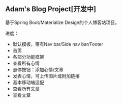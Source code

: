 Adam's Blog Project[开发中]
------
基于Spring Boot/Materialize Design的个人博客站项目。

进度：
- 默认模板，带有Nav bar/Side nav bar/Footer
- 首页
- 各部分功能框架
- 查看所有心情
- 悬停按钮：添加心情/文章
- 发表心情，可上传图片或附加链接
- 基本移动端适配
- 查看所有文章
- 查看文章